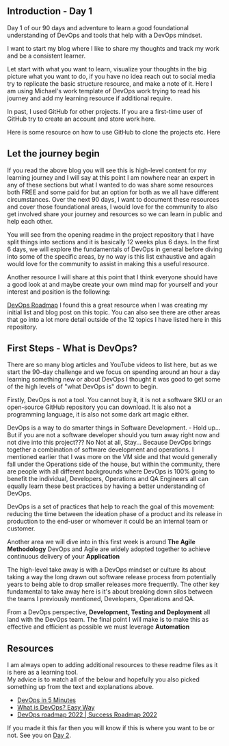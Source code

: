 
## Introduction - Day 1

Day 1 of our 90 days and adventure to learn a good foundational understanding of DevOps and tools that help with a DevOps mindset. 

I want to start my blog where I like to share my thoughts and track my work and be a consistent learner. 

Let start with what you want to learn, visualize your thoughts in the big picture what you want to do, if you have no idea reach out to social media try to replicate the basic structure resource, and make a note of it. Here I am using Michael's work template of DevOps work trying to read his journey and add my learning resource if additional require. 

In past, I used GitHub for other projects. If you are a first-time user of GitHub try to create an account and store work here. 

Here is some resource on how to use GitHub to clone the projects etc. Here


## Let the journey begin

If you read the above blog you will see this is high-level content for my learning journey and I will say at this point I am nowhere near an expert in any of these sections but what I wanted to do was share some resources both FREE and some paid for but an option for both as we all have different circumstances. 
Over the next 90 days, I want to document these resources and cover those foundational areas, I would love for the community to also get involved share your journey and resources so we can learn in public and help each other. 

You will see from the opening readme in the project repository that I have split things into sections and it is basically 12 weeks plus 6 days. In the first 6 days, we will explore the fundamentals of DevOps in general before diving into some of the specific areas, by no way is this list exhaustive and again would love for the community to assist in making this a useful resource. 

Another resource I will share at this point that I think everyone should have a good look at and maybe create your own mind map for yourself and your interest and position is the following: 

[DevOps Roadmap](https://roadmap.sh/devops)
I found this a great resource when I was creating my initial list and blog post on this topic. You can also see there are other areas that go into a lot more detail outside of the 12 topics I have listed here in this repository. 

## First Steps - What is DevOps? 
There are so many blog articles and YouTube videos to list here, but as we start the 90-day challenge and we focus on spending around an hour a day learning something new or about DevOps I thought it was good to get some of the high levels of "what DevOps is" down to begin. 

Firstly, DevOps is not a tool. You cannot buy it, it is not a software SKU or an open-source GitHub repository you can download. It is also not a programming language, it is also not some dark art magic either. 

DevOps is a way to do smarter things in Software Development. - Hold up... But if you are not a software developer should you turn away right now and not dive into this project??? No Not at all, Stay... Because DevOps brings together a combination of software development and operations. I mentioned earlier that I was more on the VM side and that would generally fall under the Operations side of the house, but within the community, there are people with all different backgrounds where DevOps is 100% going to benefit the individual, Developers, Operations and QA Engineers all can equally learn these best practices by having a better understanding of DevOps. 

DevOps is a set of practices that help to reach the goal of this movement: reducing the time between the ideation phase of a product and its release in production to the end-user or whomever it could be an internal team or customer. 

Another area we will dive into in this first week is around **The Agile Methodology** DevOps and Agile are widely adopted together to achieve continuous delivery of your **Application** 

The high-level take away is with a DevOps mindset or culture its about taking a way the long drawn out software release process from potentially years to being able to drop smaller releases more frequently. The other key fundamental to take away here is it's about breaking down silos between the teams I previously mentioned, Developers, Operations and QA. 

From a DevOps perspective, **Development, Testing and Deployment** all land with the DevOps team. 
The final point I will make is to make this as effective and efficient as possible we must leverage **Automation** 

## Resources 

I am always open to adding additional resources to these readme files as it is here as a learning tool.  
My advice is to watch all of the below and hopefully you also picked something up from the text and explanations above. 
- [DevOps in 5 Minutes](https://www.youtube.com/watch?v=Xrgk023l4lI)
- [What is DevOps? Easy Way](https://www.youtube.com/watch?v=_Gpe1Zn-1fE&t=43s)
- [DevOps roadmap 2022 | Success Roadmap 2022](https://www.youtube.com/watch?v=7l_n97Mt0ko)

If you made it this far then you will know if this is where you want to be or not. See you on [Day 2](day02.md).  
